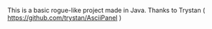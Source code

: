 This is a basic rogue-like project made in Java.
Thanks to Trystan ( https://github.com/trystan/AsciiPanel )